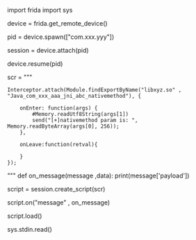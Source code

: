 import frida
import sys

device = frida.get_remote_device()

pid = device.spawn(["com.xxx.yyy"])

session = device.attach(pid)

device.resume(pid)

scr = """
```
Interceptor.attach(Module.findExportByName("libxyz.so" , "Java_com_xxx_aaa_jni_abc_nativemethod"), {
    
    onEnter: function(args) {
        #Memory.readUtf8String(args[1])
        send("[+]nativemethod param is: ", Memory.readByteArray(args[0], 256));
    },
    
    onLeave:function(retval){
    
    }
});
```
"""
def on_message(message ,data):
    print(message['payload'])

script = session.create_script(scr)

script.on("message" , on_message)

script.load()

sys.stdin.read()
